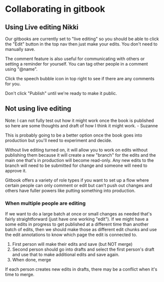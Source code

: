 # Collaborating in gitbook

## Using Live editing Nikki

Our gitbooks are currently set to "live editing" so you should be able to click the "Edit" button in the top nav then just make your edits. You don't need to manually save.

The comment feature is also useful for communicating with others or setting a reminder for yourself. You can tag other people in a comment using "@name".

Click the speech bubble icon in top right to see if there are any comments for you.

Don't click "Publish" until we're ready to make it public.

## Not using live editing

Note: I can not fully test out how it might work once the book is published so here are some thoughts and draft of how I think it might work. - Suzanne

This is probably going to be a better option once the book goes into production but you'll need to experiment and decide.

Without live editing turned on, it will allow you to work on edits without publishing them because it will create a new "branch" for the edits and the main one that's in production will become read-only. Any new edits to the branch will need to be submitted for change and someone will need to approve it.

Gitbook offers a variety of role types if you want to set up a flow where certain people can only comment or edit but can't push out changes and others have fuller powers like putting something into production.

### When multiple people are editing

If we want to do a large batch at once or small changes as needed that's fairly straightforward (just have one working "edit"). If we might have a some edits in progress to get published at a different time than another batch of edits, then we should make those as different edit chunks and use the edit annotations to know which page the edit is connected to.

1. First person will make their edits and save (but NOT merge)
2. Second person should go into drafts and select the first person's draft and use that to make additional edits and save again.
3. When done, merge

If each person creates new edits in drafts, there may be a conflict when it's time to merge.
